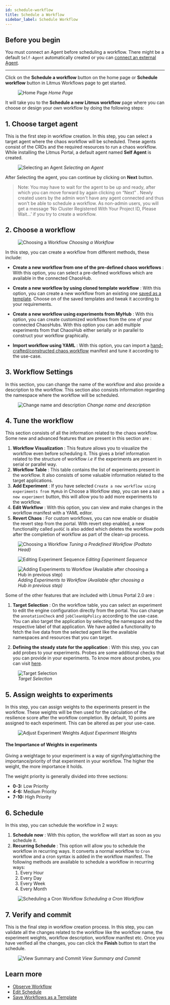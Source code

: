 ```yaml
---
id: schedule-workflow
title: Schedule a Workflow
sidebar_label: Schedule Workflow
---
```


## Before you begin

You must connect an Agent before scheduling a workflow. There might be a default `Self-Agent` automatically created or you can [connect an external Agent](../litmusctl/cluster-scope-installation).

---

Click on the **Schedule a workflow** button on the home page or **Schedule workflow** button in Litmus Workflows page to get started.

<figure>
<img src={require('../assets/user-guides/injecting-fault/schedule-workflow/home-schedule-button.png').default} alt="Home Page" />
<i>Home Page</i>
</figure>

It will take you to the **Schedule a new Litmus workflow** page where you can choose or design your own workflow by doing the following steps:

## 1. Choose target agent

This is the first step in workflow creation. In this step, you can select a target agent where the chaos workflow will be scheduled. These agents consist of the CRDs and the required resources to run a chaos workflow.
While installing the Litmus Portal, a default agent named **Self Agent** is created.

<figure>
<img src={require('../assets/user-guides/injecting-fault/schedule-workflow/select-agent.png').default} alt="Selecting an Agent" />
<i>Selecting an Agent</i>
</figure>

After Selecting the agent, you can continue by clicking on **Next** button.

> Note: You may have to wait for the agent to be up and ready, after which you can move forward by again clicking on “Next” . Newly created users by the admin won't have any agent connected and thus won't be able to schedule a workflow. As non-admin users, you will get a message ‘No Cluster Registered With Your Project ID, Please Wait…’ if you try to create a workflow.

## 2. Choose a workflow

<figure>
<img src={require('../assets/user-guides/injecting-fault/schedule-workflow/choose-workflow.png').default} alt="Choosing a Workflow" />
<i>Choosing a Workflow</i>
</figure>

In this step, you can create a workflow from different methods, these include:

- **Create a new workflow from one of the pre-defined chaos workflows** : With this option, you can select a pre-defined workflows which are available in the connected ChaosHub.

- **Create a new workflow by using cloned template workflow** : With this option, you can create a new workflow from an existing one [saved as a template](save-as-template). Choose on of the saved templates and tweak it according to your requirements.

- **Create a new workflow using experiments from MyHub** : With this option, you can create customized workflows from the one of your connected ChaosHubs. With this option you can add multiple experiments from that ChaosHub either serially or in parallel to construct your workflow graphically.

- **Import workflow using YAML** : With this option, you can import a [hand-crafted/constructed chaos workflow](construct-workflow) manifest and tune it according to the use-case.

## 3. Workflow Settings

In this section, you can change the name of the workflow and also provide a description to the workflow. This section also consists information regarding the namespace where the workflow will be scheduled.

<figure>
<img src={require('../assets/user-guides/injecting-fault/schedule-workflow/workflow-setting.png').default} alt="Change name and description" />
<i>Change name and description</i>
</figure>

## 4. Tune the workflow

This section consists of all the information related to the chaos workflow.
Some new and advanced features that are present in this section are :

1. **Workflow Visualization** : This feature allows you to visualize the workflow even before scheduling it.
   This gives a brief information related to the structure of workflow <i>i.e</i> if the experiments are present in serial or parallel way.
2. **Workflow Table** : This table contains the list of experiments present in the workflow. It also consists of some valuable information related to the target applications.
3. **Add Experiment** : If you have selected `Create a new workflow using experiments from MyHub` in Choose a Workflow step, you can see a `Add a new experiment` button, this will allow you to add more experiments to the workflow.
4. **Edit Workflow** : With this option, you can view and make changes in the workflow manifest with a YAML editor.
5. **Revert Chaos** : For custom workflows, you can now enable or disable the revert step from the portal.
   With revert step enabled, a new functionality called `podGC` is also added which deletes the workflow pods after the completion of workflow as part of the clean-up process.

<figure>
<img src={require('../assets/user-guides/injecting-fault/schedule-workflow/edit-predefined-workflow.png').default} alt="Choosing a Workflow" />
<i>Tuning a Predefined Workflow (Podtato Head)</i>
</figure>

<figure>
<img src={require('../assets/user-guides/injecting-fault/schedule-workflow/edit-sequence.png').default} alt="Editing Experiment Sequence" />
<i>Editing Experiment Sequence</i>
</figure>

<figure>
<img src={require('../assets/user-guides/injecting-fault/schedule-workflow/add-experiments.png').default} alt="Adding Experiments to Workflow (Available after choosing a Hub in previous step)" />
<i>Adding Experiments to Workflow (Available after choosing a Hub in previous step)</i>
</figure>

Some of the other features that are included with Litmus Portal 2.0 are :

1. **Target Selection** : On the workflow table, you can select an experiment to edit the engine configuration directly from the portal. You can change the `annotationCheck` and `jobCleanUpPolicy` according to the use-case.
   You can also target the application by selecting the namespace and the respective label of that application. We have added a functionality to fetch the live data from the selected agent like the available namespaces and resources that you can target.

2. **Defining the steady state for the application** : With this step, you can add probes to your experiments. Probes are some additional checks that you can provide in your experiments. To know more about probes, you can visit [here](../concepts/probes).

<figure>
<img src={require('../assets/user-guides/injecting-fault/schedule-workflow/target-selection.png').default} alt="Target Selection" />
<br />
<i>Target Selection</i>
</figure>

## 5. Assign weights to experiments

In this step, you can assign weights to the experiments present in the workflow. These weights will be then used for the calculation of the resilience score after the workflow completion. By default, 10 points are assigned to each experiment. This can be altered as per your use-case.

<figure>
<img src={require('../assets/user-guides/injecting-fault/schedule-workflow/adjust-weights.png').default} alt="Adjust Experiment Weights" />
<i>Adjust Experiment Weights</i>
</figure>

#### **The Importance of Weights in experiments**

Giving a weightage to your experiment is a way of signifying/attaching the importance/priority of that experiment in your workflow. The higher the weight, the more importance it holds.

The weight priority is generally divided into three sections:

- **0-3:** Low Priority
- **4-6:** Medium Priority
- **7-10:** High Priority

## 6. Schedule

In this step, you can schedule the workflow in 2 ways:

1. **Schedule now** : With this option, the workflow will start as soon as you schedule it.
2. **Recurring Schedule** : This option will allow you to schedule the workflow in recurring ways. It converts a normal workflow to `Cron` workflow and a cron syntax is added in the workflow manifest. The following methods are available to schedule a workflow in recurring ways:
   1. Every Hour
   2. Every Day
   3. Every Week
   4. Every Month

<figure>
<img src={require('../assets/user-guides/injecting-fault/schedule-workflow/schedule.png').default} alt="Scheduling a Cron Workflow" />
<i>Scheduling a Cron Workflow</i>
</figure>

## 7. Verify and commit

This is the final step in workflow creation process. In this step, you can validate all the changes related to the workflow like the workflow name, the experiment weights, workflow description, workflow manifest etc. Once you have verified all the changes, you can click the **Finish** button to start the schedule.

<figure>
<img src={require('../assets/user-guides/injecting-fault/schedule-workflow/verify-commit.png').default} alt="View Summary and Commit" />
<i>View Summary and Commit</i>
</figure>

## Learn more

- [Observe Workflow](observe-workflow)
- [Edit Schedule](edit-schdule)
- [Save Workflows as a Template](save-as-template)
